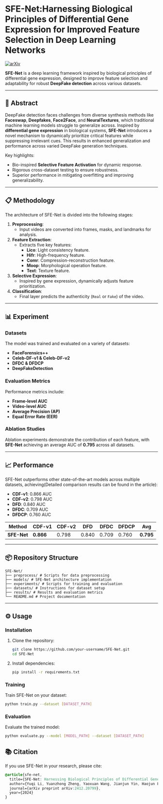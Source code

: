 # SFE-Net:Harnessing Biological Principles of Differential Gene Expression for Improved Feature Selection in Deep Learning Networks

[![arXiv](https://img.shields.io/badge/arXiv-Paper-green)](https://arxiv.org/abs/2412.20799)

**SFE-Net** is a deep learning framework inspired by biological principles of differential gene expression, designed to improve feature selection and adaptability for robust **DeepFake detection** across various datasets.

---

## 📝 Abstract

DeepFake detection faces challenges from diverse synthesis methods like **Faceswap**, **Deepfakes**, **Face2Face**, and **NeuralTextures**, which traditional machine learning models struggle to generalize across. Inspired by **differential gene expression** in biological systems, **SFE-Net** introduces a novel mechanism to dynamically prioritize critical features while suppressing irrelevant cues. This results in enhanced generalization and performance across varied DeepFake generation techniques.

Key highlights:
- Bio-inspired **Selective Feature Activation** for dynamic response.
- Rigorous cross-dataset testing to ensure robustness.
- Superior performance in mitigating overfitting and improving generalizability.

---

## 📋 Methodology

The architecture of SFE-Net is divided into the following stages:
1. **Preprocessing**:
   - Input videos are converted into frames, masks, and landmarks for analysis.
2. **Feature Extraction**:
   - Extracts five key features:
     - **Lico**: Light consistency feature.
     - **Hifr**: High-frequency feature.
     - **Comr**: Compression-reconstruction feature.
     - **Moop**: Morphological operation feature.
     - **Text**: Texture feature.
3. **Selective Expression**:
   - Inspired by gene expression, dynamically adjusts feature prioritization.
4. **Classification**:
   - Final layer predicts the authenticity (`Real` or `Fake`) of the video.

---

## 📊 Experiment

### Datasets
The model was trained and evaluated on a variety of datasets:
- **FaceForensics++**
- **Celeb-DF-v1 & Celeb-DF-v2**
- **DFDC & DFDCP**
- **DeepFakeDetection**

### Evaluation Metrics
Performance metrics include:
- **Frame-level AUC**
- **Video-level AUC**
- **Average Precision (AP)**
- **Equal Error Rate (EER)**

### Ablation Studies
Ablation experiments demonstrate the contribution of each feature, with **SFE-Net** achieving an average AUC of **0.795** across all datasets.

---

## 📈 Performance

SFE-Net outperforms other state-of-the-art models across multiple datasets, achieving(Detailed comparison results can be found in the article):
- **CDF-v1**: 0.866 AUC
- **CDF-v2**: 0.798 AUC
- **DFD**: 0.840 AUC
- **DFDC**: 0.709 AUC
- **DFDCP**: 0.760 AUC

| Method            | CDF-v1 | CDF-v2 | DFD   | DFDC  | DFDCP | Avg  |
|--------------------|--------|--------|-------|-------|-------|------|
| **SFE-Net**       | **0.866** | 0.798  | 0.840 | 0.709 | 0.760 | **0.795** |

---

## 📦 Repository Structure
```
SFE-Net/ 
├── preprocess/ # Scripts for data preprocessing 
├── models/ # SFE-Net architecture implementation 
├── experiments/ # Scripts for training and evaluation 
├── datasets/ # Instructions for dataset setup 
├── results/ # Results and evaluation metrics 
└── README.md # Project documentation
```

---

## ⚙️ Usage

### Installation
1. Clone the repository:
   ```bash
   git clone https://github.com/your-username/SFE-Net.git
   cd SFE-Net
   ```
2. Install dependencies:
    ```bash
    pip install -r requirements.txt
    ```
### Training
Train SFE-Net on your dataset:
```bash
python train.py --dataset [DATASET_PATH]
```

### Evaluation
Evaluate the trained model:
```bash
python evaluate.py --model [MODEL_PATH] --dataset [DATASET_PATH]
```




## 📚 Citation
If you use SFE-Net in your research, please cite:
```css
@article{sfe-net,
  title={SFE-Net: Harnessing Biological Principles of Differential Gene Expression for Improved Feature Selection in Deep Learning Networks},
  author={Yuqi Li, Yuanzhong Zheng, Yaoxuan Wang, Jianjun Yin, Haojun Fei},
  journal={arXiv preprint arXiv:2412.20799},
  year={2024}
}
```

